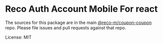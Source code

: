 Reco Auth Account Mobile For react
=======

The sources for this package are in the main [@reco-m/coupon-coupon](http://192.168.1.247/summary/framework%2FRECO8.Mobile.git) repo. Please file issues and pull requests against that repo.

License: MIT
